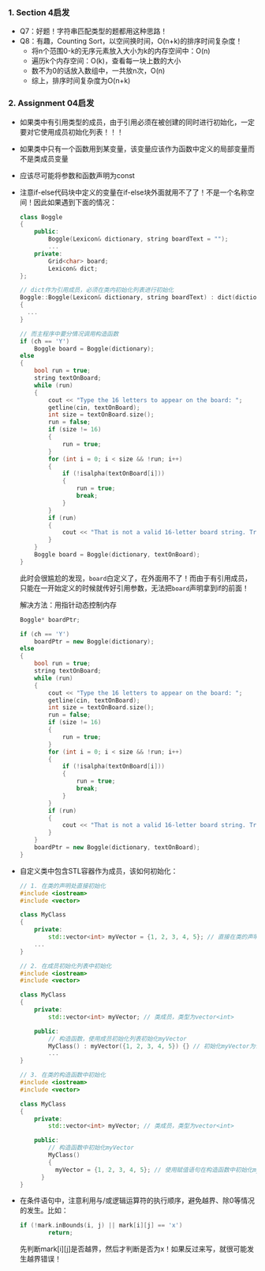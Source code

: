 ### 1. Section 4启发

- Q7：好题！字符串匹配类型的题都用这种思路！
- Q8：有趣，Counting Sort，以空间换时间，O(n+k)的排序时间复杂度！
  - 将n个范围0-k的无序元素放入大小为k的内存空间中：O(n)
  - 遍历k个内存空间：O(k)，查看每一块上数的大小
  - 数不为0的话放入数组中，一共放n次，O(n)
  - 综上，排序时间复杂度为O(n+k)


### 2. Assignment 04启发

- 如果类中有引用类型的成员，由于引用必须在被创建的同时进行初始化，一定要对它使用成员初始化列表！！！

- 如果类中只有一个函数用到某变量，该变量应该作为函数中定义的局部变量而不是类成员变量

- 应该尽可能将参数和函数声明为const

- 注意if-else代码块中定义的变量在if-else块外面就用不了了！不是一个名称空间！因此如果遇到下面的情况：

  ```C++
  class Boggle
  {
      public:
          Boggle(Lexicon& dictionary, string boardText = "");
          ...
      private:
          Grid<char> board;
          Lexicon& dict;
  };
  
  // dict作为引用成员，必须在类内初始化列表进行初始化
  Boggle::Boggle(Lexicon& dictionary, string boardText) : dict(dictionary)
  {
  	...
  }
  
  // 而主程序中要分情况调用构造函数
  if (ch == 'Y')
      Boggle board = Boggle(dictionary);
  else
  {
      bool run = true;
      string textOnBoard;
      while (run)
      {
          cout << "Type the 16 letters to appear on the board: ";
          getline(cin, textOnBoard);
          int size = textOnBoard.size();
          run = false;
          if (size != 16)
          {
              run = true;
          }
          for (int i = 0; i < size && !run; i++)
          {
              if (!isalpha(textOnBoard[i]))
              {
                  run = true;
                  break;
              }
          }
          if (run)
          {
              cout << "That is not a valid 16-letter board string. Try again." << endl;
          }
      }
      Boggle board = Boggle(dictionary, textOnBoard);
  }
  ```

  此时会很尴尬的发现，`board`白定义了，在外面用不了！而由于有引用成员，只能在一开始定义的时候就传好引用参数，无法把`board`声明拿到if的前面！

  解决方法：用指针动态控制内存

  ```C++
  Boggle* boardPtr;
  
  if (ch == 'Y')
      boardPtr = new Boggle(dictionary);
  else
  {
      bool run = true;
      string textOnBoard;
      while (run)
      {
          cout << "Type the 16 letters to appear on the board: ";
          getline(cin, textOnBoard);
          int size = textOnBoard.size();
          run = false;
          if (size != 16)
          {
              run = true;
          }
          for (int i = 0; i < size && !run; i++)
          {
              if (!isalpha(textOnBoard[i]))
              {
                  run = true;
                  break;
              }
          }
          if (run)
          {
              cout << "That is not a valid 16-letter board string. Try again." << endl;
          }
      }
      boardPtr = new Boggle(dictionary, textOnBoard);
  }
  ```

- 自定义类中包含STL容器作为成员，该如何初始化：

  ```C++
  // 1. 在类的声明处直接初始化
  #include <iostream>
  #include <vector>
  
  class MyClass
  {
      private:
          std::vector<int> myVector = {1, 2, 3, 4, 5}; // 直接在类的声明处初始化myVector
      ...
  }
  
  // 2. 在成员初始化列表中初始化
  #include <iostream>
  #include <vector>
  
  class MyClass
  {
      private:
          std::vector<int> myVector; // 类成员，类型为vector<int>
  
      public:
          // 构造函数，使用成员初始化列表初始化myVector
          MyClass() : myVector({1, 2, 3, 4, 5}) {} // 初始化myVector为包含一些元素的向量
          ...
  }
  
  // 3. 在类的构造函数中初始化
  #include <iostream>
  #include <vector>
  
  class MyClass
  {
      private:
          std::vector<int> myVector; // 类成员，类型为vector<int>
  
      public:
          // 构造函数中初始化myVector
          MyClass()
          {
          	myVector = {1, 2, 3, 4, 5}; // 使用赋值语句在构造函数中初始化myVector
      	}
  }
  ```

- 在条件语句中，注意利用与/或逻辑运算符的执行顺序，避免越界、除0等情况的发生。比如：

  ```C++
  if (!mark.inBounds(i, j) || mark[i][j] == 'x')
          return;
  ```

  先判断mark\[i\]\[j\]是否越界，然后才判断是否为x！如果反过来写，就很可能发生越界错误！